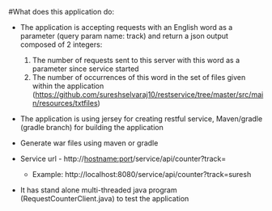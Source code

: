 #What does this application do:
- The application is accepting requests with an English word as a parameter (query param name: track) and return a json output composed of 2 integers:
	1. The number of requests sent to this server with this word as a parameter since service started
	2. The number of occurrences of this word in the set of files given within the application (https://github.com/sureshselvaraj10/restservice/tree/master/src/main/resources/txtfiles)

- The application is using jersey for creating restful service, Maven/gradle (gradle branch) for building the application

- Generate war files using maven or gradle 

- Service url - http://<hostname:port>/service/api/counter?track=<value>
	- Example: http://localhost:8080/service/api/counter?track=suresh

- It has stand alone multi-threaded java program (RequestCounterClient.java) to test the application

